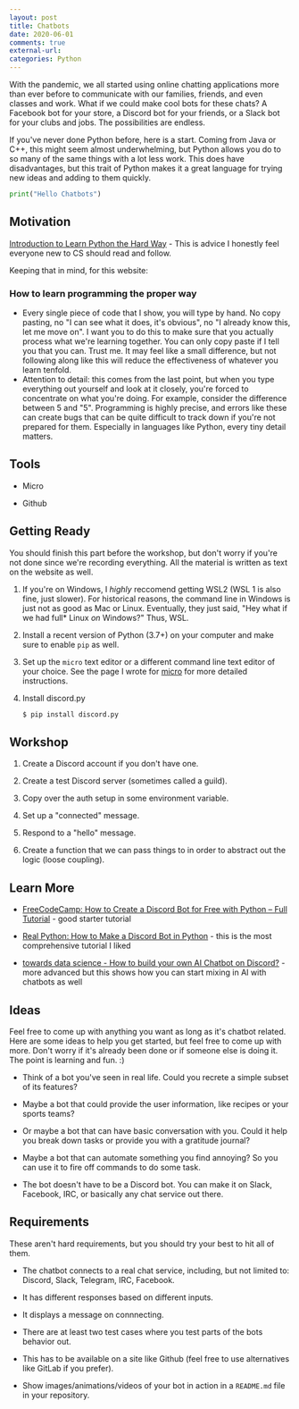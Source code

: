 ```yaml
---
layout: post
title: Chatbots
date: 2020-06-01
comments: true
external-url:
categories: Python
---
```


With the pandemic, we all started using online chatting applications more than ever before to communicate with our families, friends, and even classes and work. What if we could make cool bots for these chats? A Facebook bot for your store, a Discord bot for your friends, or a Slack bot for your clubs and jobs. The possibilities are endless.

If you've never done Python before, here is a start. Coming from Java or C++, this might seem almost underwhelming, but Python allows you do to so many of the same things with a lot less work. This does have disadvantages, but this trait of Python makes it a great language for trying new ideas and adding to them quickly.

```python
print("Hello Chatbots")
```

## Motivation

[Introduction to Learn Python the Hard Way](https://learnpythonthehardway.org/python3/intro.html) - This is advice I honestly feel everyone new to CS should read and follow.

Keeping that in mind, for this website: 

### How to learn programming the proper way

* Every single piece of code that I show, you will type by hand. No copy pasting, no "I can see what it does, it's obvious", no "I already know this, let me move on". I want you to do this to make sure that you actually process what we're learning together. You can only copy paste if I tell you that you can. Trust me. It may feel like a small difference, but not following along like this will reduce the effectiveness of whatever you learn tenfold.
* Attention to detail: this comes from the last point, but when you type everything out yourself and look at it closely, you're forced to concentrate on what you're doing. For example, consider the difference between 5 and "5". Programming is highly precise, and errors like these can create bugs that can be quite difficult to track down if you're not prepared for them. Especially in languages like Python, every tiny detail matters.


## Tools

* Micro

* Github

## Getting Ready

You should finish this part before the workshop, but don't worry if you're not done since we're recording everything. All the material is written as text on the website as well.

1. If you're on Windows, I *highly* reccomend getting WSL2 (WSL 1 is also fine, just slower). For historical reasons, the command line in Windows is just not as good as Mac or Linux. Eventually, they just said, "Hey what if we had full* Linux *on* Windows?" Thus, WSL.

2. Install a recent version of Python (3.7+) on your computer and make sure to enable `pip` as well. <!-- TODO: Add more detail from web bot workshop maybe --> 

3. Set up the `micro` text editor or a different command line text editor of your choice. See the page I wrote for [micro](/micro) for more detailed instructions.

4. Install discord.py
    ```sh
    $ pip install discord.py
    ```

## Workshop

1. Create a Discord account if you don't have one.

2. Create a test Discord server (sometimes called a guild).

3. Copy over the auth setup in some environment variable.

4. Set up a "connected" message.

5. Respond to a "hello" message.

6. Create a function that we can pass things to in order to abstract out the logic (loose coupling).

## Learn More

* [FreeCodeCamp: How to Create a Discord Bot for Free with Python – Full Tutorial](https://www.freecodecamp.org/news/create-a-discord-bot-with-python/) - good starter tutorial

* [Real Python: How to Make a Discord Bot in Python](https://realpython.com/how-to-make-a-discord-bot-python/) - this is the most comprehensive tutorial I liked

* [towards data science - How to build your own AI Chatbot on Discord?](https://towardsdatascience.com/how-to-build-your-own-ai-chatbot-on-discord-c6b3468189f4) - more advanced but this shows how you can start mixing in AI with chatbots as well

## Ideas

Feel free to come up with anything you want as long as it's chatbot related. Here are some ideas to help you get started, but feel free to come up with more. Don't worry if it's already been done or if someone else is doing it. The point is learning and fun. :)

* Think of a bot you've seen in real life. Could you recrete a simple subset of its features?

* Maybe a bot that could provide the user information, like recipes or your sports teams?

* Or maybe a bot that can have basic conversation with you. Could it help you break down tasks or provide you with a gratitude journal? 

* Maybe a bot that can automate something you find annoying? So you can use it to fire off commands to do some task.

* The bot doesn't have to be a Discord bot. You can make it on Slack, Facebook, IRC, or basically any chat service out there. 

## Requirements

These aren't hard requirements, but you should try your best to hit all of them.

* The chatbot connects to a real chat service, including, but not limited to: Discord, Slack, Telegram, IRC, Facebook.

* It has different responses based on different inputs.

* It displays a message on connnecting.

* There are at least two test cases where you test parts of the bots behavior out.

* This has to be available on a site like Github (feel free to use alternatives like GitLab if you prefer).

* Show images/animations/videos of your bot in action in a `README.md` file in your repository.
